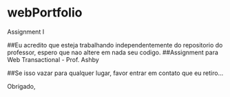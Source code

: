 # webPortfolio
Assignment I


##Eu acredito que esteja trabalhando independentemente do repositorio do professor, espero que nao altere em nada seu codigo.
##Assignment para Web Transactional - Prof. Ashby

##Se isso vazar para qualquer lugar, favor entrar em contato que eu retiro...

Obrigado,

